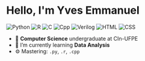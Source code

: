 # Hello, I'm Yves Emmanuel

![Python](https://img.shields.io/badge/Python-intermediate-yellow)
![R](https://img.shields.io/badge/R-beginner-black)
![C](https://img.shields.io/badge/C-intermediate-brown)
![Cpp](https://img.shields.io/badge/Cpp-intermediate-green)
![Verilog](https://img.shields.io/badge/Verilog-intermediate-red)
![HTML](https://img.shields.io/badge/HTML-intermediate-blue)
![CSS](https://img.shields.io/badge/CSS-beginner-orange)

- 🔭 **Computer Science** undergraduate at CIn-UFPE
- 🌱 I’m currently learning **Data Analysis**
- ⚙️ Mastering: `.py`, `.r`, `.cpp`
